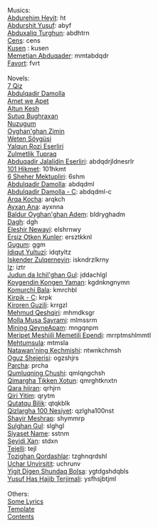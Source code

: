 Musics: <br>
[Abdurehim Heyit](https://klasiks.github.io/ht): ht <br>
[Abdurshit Yusuf](https://klasiks.github.io/abyf): abyf <br>
[Abduxaliq Turghun](https://klasiks.github.io/abdhtrn): abdhtrn <br>
[Cens](https://klasiks.github.io/cens): cens <br>
[Kusen](https://klasiks.github.io/kusen) : kusen <br>
[Memetjan Abduqader](https://klasiks.github.io/mmtabdqdr): mmtabdqdr <br>
[Favort](https://klasiks.github.io/fvrt): fvrt <br>
<br>
Novels: <br>
[7 Qiz](https://klasiks.github.io/7qz) <br>
[Abdulqadir Damolla](https://klasiks.github.io/abdqdml) <br>
[Amet we Apet](https://klasiks.github.io/amtwapt) <br>
[Altun Kesh](https://klasiks.github.io/atklsh) <br>
[Sutuq Bughraxan](https://klasiks.github.io/stbghrxn) <br>
[Nuzugum](https://klasiks.github.io/nzgm) <br>
[Oyghan'ghan Zimin](https://klasiks.github.io/oyghnghnzmn) <br>
[Weten Söygüsi](https://klasiks.github.io/wtnsgs) <br>
[Yalqun Rozi Eserliri](https://klasiks.github.io/ylqrz) <br>
[Zulmetlik Tupraq](https://klasiks.github.io/zlmtlktprq) <br>
[Abduqadir Jalalidin Eserliri](https://klasiks.github.io/abdqdrjldnesrlr): abdqdrjldnesrlr <br>
[101 Hikmet](https://klasiks.github.io/101hkmt): 101hkmt <br>
[6 Sheher Mektupliri](https://klasiks.github.io/6shm): 6shm <br>
[Abdulqadir Damolla](https://klasiks.github.io/abdqdml): abdqdml <br>
[Abdulqadir Damolla - C](https://klasiks.github.io/abdqdml-c): abdqdml-c <br>
[Arqa Kocha](https://klasiks.github.io/arqkch): arqkch <br>
[Ayxan Ana](https://klasiks.github.io/ayxnna): ayxnna <br>
[Baldur Oyghan'ghan Adem](https://klasiks.github.io/bldryghadm): bldryghadm <br>
[Dagh](https://klasiks.github.io/dgh): dgh <br>
[Eleshir Newayi](https://klasiks.github.io/elshrnwy): elshrnwy <br>
[Ersiz Otken Kunler](https://klasiks.github.io/ersztkknl): ersztkknl <br>
[Gugum](https://klasiks.github.io/ggm): ggm <br>
[Idiqut Yultuzi](https://klasiks.github.io/idqtyltz): idqtyltz <br>
[Iskender Zulqerneyin](https://klasiks.github.io/iskndrzlkrny): iskndrzlkrny <br>
[Iz](https://klasiks.github.io/iztr): iztr <br>
[Judun da Ichil'ghan Gul](https://klasiks.github.io/jddachlgl): jddachlgl <br>
[Koygendin Kongen Yaman](https://klasiks.github.io/kgdnkngnymn): kgdnkngnymn <br>
[Komurchi Bala](https://klasiks.github.io/kmrchbl): kmrchbl <br>
[Kirpik - C](https://klasiks.github.io/krpk): krpk <br>
[Kiroren Guzili](https://klasiks.github.io/krrgzl): krrgzl <br>
[Mehmud Qeshqiri](https://klasiks.github.io/mhmdksgr): mhmdksgr <br>
[Molla Musa Sayrami](https://klasiks.github.io/mlmssrm): mlmssrm <br>
[Mining QeyneApam](https://klasiks.github.io/mngqnpm): mngqnpm <br>
[Meripet Meshiili Memetili Ependi](https://klasiks.github.io/mrrptmshlmmtl): mrrptmshlmmtl <br>
[Mehtumsula](https://klasiks.github.io/mtmsla): mtmsla <br>
[Natawan'ning Kechmishi](https://klasiks.github.io/ntwnkchmsh): ntwnkchmsh <br>
[Oguz Shejerisi](https://klasiks.github.io/ogzshjrs): ogzshjrs <br>
[Parcha](https://klasiks.github.io/prcha): prcha <br>
[Qumluqning Chushi](https://klasiks.github.io/qmlqngchsh): qmlqngchsh <br>
[Qimargha Tikken Xotun](https://klasiks.github.io/qmrghtknxtn): qmrghtknxtn <br>
[Qara hijran](https://klasiks.github.io/qrhjrn): qrhjrn <br>
[Qiri Yitim](https://klasiks.github.io/qrytm): qrytm <br>
[Qutatqu Bilik](https://klasiks.github.io/qtqkblk): qtqkblk <br>
[Qizlargha 100 Nesiyet](https://klasiks.github.io/qzlgha100nst): qzlgha100nst <br>
[Shayir Meshrap](https://klasiks.github.io/shymmrp): shymmrp <br>
[Sulghan Gul](https://klasiks.github.io/slghgl): slghgl <br>
[Siyaset Name](https://klasiks.github.io/sstnm): sstnm <br>
[Seyidi Xan](https://klasiks.github.io/stdxn): stdxn <br>
[Tejelli](https://klasiks.github.io/tejl): tejl <br>
[Tozighan Qordashlar](https://klasiks.github.io/tzghnqrdshl): tzghnqrdshl <br>
[Uchar Unvirsitit](https://klasiks.github.io/uchrunv): uchrunv <br>
[Yigit Digen Shundaq Bolsa](https://klasiks.github.io/ygtdgshdqbls): ygtdgshdqbls <br>
[Yusuf Has Hajib Terjimali](https://klasiks.github.io/ysfhsjbtjml): ysfhsjbtjml <br>
<br>
Others: <br>
[Some Lyrics](https://klasiks.github.io/lrcs) <br>
[Template](https://klasiks.github.io/tmplt) <br>
[Contents](https://klasiks.github.io/cts) <br>